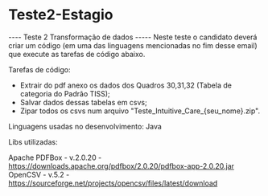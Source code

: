 # Teste2-Estagio
---- Teste 2 Transformação de dados -----  Neste teste o candidato deverá criar um código (em uma das linguagens mencionadas no fim desse email) 
que execute as tarefas de código abaixo. 

Tarefas de código:     
- Extrair do pdf anexo os dados dos Quadros 30,31,32 (Tabela de categoria do Padrão TISS);     
- Salvar dados dessas tabelas em csvs;     
- Zipar todos os csvs num arquivo "Teste_Intuitive_Care_{seu_nome}.zip".



Linguagens usadas no desenvolvimento:
Java

Libs utilizadas:

Apache PDFBox - v.2.0.20 - https://downloads.apache.org/pdfbox/2.0.20/pdfbox-app-2.0.20.jar
OpenCSV - v.5.2 - https://sourceforge.net/projects/opencsv/files/latest/download

